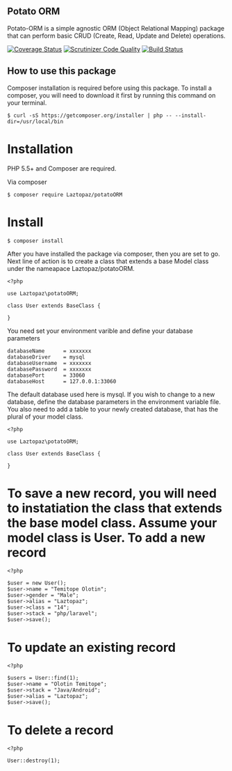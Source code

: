 
Potato ORM
----------
Potato-ORM is a simple agnostic ORM (Object Relational Mapping) package that can perform basic CRUD (Create, Read, Update and Delete) operations.

[![Coverage Status](https://coveralls.io/repos/github/andela-tolotin/Potato-ORM/badge.svg?branch=test)](https://coveralls.io/github/andela-tolotin/Potato-ORM?branch=test) [![Scrutinizer Code Quality](https://scrutinizer-ci.com/g/andela-tolotin/Potato-ORM/badges/quality-score.png?b=test)](https://scrutinizer-ci.com/g/andela-tolotin/Potato-ORM/?branch=test) [![Build Status](https://travis-ci.org/andela-tolotin/Potato-ORM.svg?branch=test)](https://travis-ci.org/andela-tolotin/Potato-ORM)

How to use this package 
-----------------------
Composer installation is required before using this package. To  install a composer, you will need to download it first by running this command on your terminal.

    $ curl -sS https://getcomposer.org/installer | php -- --install-dir=/usr/local/bin

Installation
============

PHP 5.5+ and Composer are required. 

Via composer

    $ composer require Laztopaz/potatoORM

Install
=======

    $ composer install 
After you have installed the package via composer, then you are set to go. Next line of action is  to create a class that extends a base Model class under the nameapace Laztopaz/potatoORM. 

    <?php
    
    use Laztopaz\potatoORM;
    
    class User extends BaseClass {
       
    }

You need set your environment varible and define your database parameters

    databaseName      = xxxxxxx
    databaseDriver    = mysql
    databaseUsername  = xxxxxxx
    databasePassword  = xxxxxxx
    databasePort      = 33060
    databaseHost      = 127.0.0.1:33060

The default database used here is mysql. If you wish to change to a new database, define the database parameters in the environment variable file. You also need to add a table to your newly created database, that has the plural of your model class.

    <?php
    
    use Laztopaz\potatoORM;
    
    class User extends BaseClass {
       
    }

To save a new record, you will need to instatiation the class that extends the base model class. Assume your model class is User.
To add a new record
============================
    <?php
    
    $user = new User();
    $user->name = "Temitope Olotin";
    $user->gender = "Male";
    $user->alias = "Laztopaz";
    $user->class = "14";
    $user->stack = "php/laravel";
    $user->save();

To update an existing record
============================

    <?php
    
    $users = User::find(1);
    $user->name = "Olotin Temitope";
    $user->stack = "Java/Android";
    $user->alias = "Laztopaz";
    $user->save();

To delete a record
==================

    <?php 
    
    User::destroy(1);

